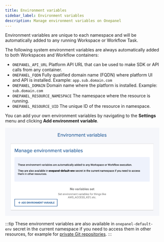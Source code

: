 ```yaml
---
title: Environment variables
sidebar_label: Environment variables
description: Manage environment variables on Onepanel
---
```


Environment variables are unique to each namespace and will be automatically added to any running Workspace or Workflow Task.

The following system environment variables are always automatically added to both Workspaces and Workflow containers:

- `ONEPANEL_API_URL` Platform API URL that can be used to make SDK or API calls from any container.
- `ONEPANEL_FQDN` Fully qualified domain name (FQDN) where platform UI and API is installed. Example: `app.sub.domain.com`
- `ONEPANEL_DOMAIN` Domain name where the platform is installed. Example: `sub.domain.com`
- `ONEPANEL_RESOURCE_NAMESPACE` The namespace where the resource is running.
- `ONEPANEL_RESOURCE_UID` The unique ID of the resource in namespace.

You can add your own environment variables by navigating to the **Settings** menu and clicking **Add environment variable**.

![](../../../static/img/environment-variables-155310.png)

:::tip
These environment variables are also available in `onepanel-default-env` secret in the current namespace if you need to access them in other resources, for example for [private Git repositories](/docs/reference/workflows/artifacts/#git).
:::